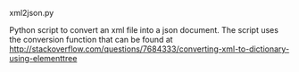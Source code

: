 xml2json.py

Python script to convert an xml file into a json document.
The script uses the conversion function that can be found at http://stackoverflow.com/questions/7684333/converting-xml-to-dictionary-using-elementtree
